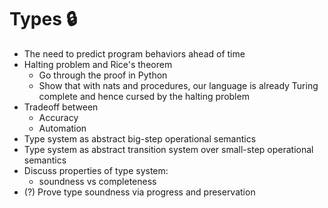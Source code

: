# Types 🔒

- The need to predict program behaviors ahead of time
- Halting problem and Rice's theorem
  - Go through the proof in Python
  - Show that with nats and procedures, our language is already Turing complete and hence cursed by the halting problem
- Tradeoff between
  - Accuracy
  - Automation
- Type system as abstract big-step operational semantics
- Type system as abstract transition system over small-step operational semantics
- Discuss properties of type system:
  - soundness vs completeness
- (?) Prove type soundness via progress and preservation
